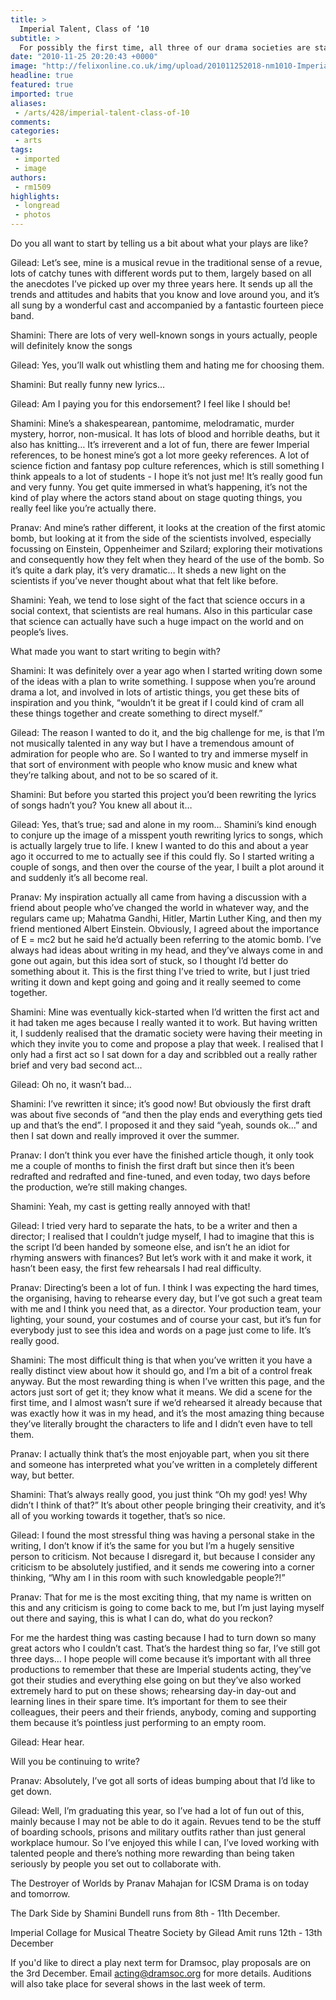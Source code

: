 ```yaml
---
title: >
  Imperial Talent, Class of ‘10
subtitle: >
  For possibly the first time, all three of our drama societies are staging shows written by Imperial students. We meet the playwrights to talk about their productions
date: "2010-11-25 20:20:43 +0000"
image: "http://felixonline.co.uk/img/upload/201011252018-nm1010-Imperial.jpg"
headline: true
featured: true
imported: true
aliases:
 - /arts/428/imperial-talent-class-of-10
comments:
categories:
 - arts
tags:
 - imported
 - image
authors:
 - rm1509
highlights:
 - longread
 - photos
---
```


Do you all want to start by telling us a bit about what your plays are like?

Gilead: Let’s see, mine is a musical revue in the traditional sense of a revue, lots of catchy tunes with different words put to them, largely based on all the anecdotes I’ve picked up over my three years here. It sends up all the trends and attitudes and habits that you know and love around you, and it’s all sung by a wonderful cast and accompanied by a fantastic fourteen piece band.

Shamini: There are lots of very well-known songs in yours actually, people will definitely know the songs

Gilead: Yes, you’ll walk out whistling them and hating me for choosing them.

Shamini: But really funny new lyrics...

Gilead: Am I paying you for this endorsement? I feel like I should be!

Shamini: Mine’s a shakespearean, pantomime, melodramatic, murder mystery, horror, non-musical. It has lots of blood and horrible deaths, but it also has knitting… It’s irreverent and a lot of fun, there are fewer Imperial references, to be honest mine’s got a lot more geeky references. A lot of science fiction and fantasy pop culture references, which is still something I think appeals to a lot of students - I hope it’s not just me! It’s really good fun and very funny. You get quite immersed in what’s happening, it’s not the kind of play where the actors stand about on stage quoting things, you really feel like you’re actually there.

Pranav: And mine’s rather different, it looks at the creation of the first atomic bomb, but looking at it from the side of the scientists involved, especially focussing on Einstein, Oppenheimer and Szilard; exploring their motivations and consequently how they felt when they heard of the use of the bomb. So it’s quite a dark play, it’s very dramatic… It sheds a new light on the scientists if you’ve never thought about what that felt like before.

Shamini: Yeah, we tend to lose sight of the fact that science occurs in a social context, that scientists are real humans. Also in this particular case that science can actually have such a huge impact on the world and on people’s lives.

What made you want to start writing to begin with?

Shamini: It was definitely over a year ago when I started writing down some of the ideas with a plan to write something. I suppose when you’re around drama a lot, and involved in lots of artistic things, you get these bits of inspiration and you think, “wouldn’t it be great if I could kind of cram all these things together and create something to direct myself.”

Gilead: The reason I wanted to do it, and the big challenge for me, is that I’m not musically talented in any way but I have a tremendous amount of admiration for people who are. So I wanted to try and immerse myself in that sort of environment with people who know music and knew what they’re talking about, and not to be so scared of it.

Shamini: But before you started this project you’d been rewriting the lyrics of songs hadn’t you? You knew all about it…

Gilead: Yes, that’s true; sad and alone in my room... Shamini’s kind enough to conjure up the image of a misspent youth rewriting lyrics to songs, which is actually largely true to life. I knew I wanted to do this and about a year ago it occurred to me to actually see if this could fly. So I started writing a couple of songs, and then over the course of the year, I built a plot around it and suddenly it’s all become real.

Pranav: My inspiration actually all came from having a discussion with a friend about people who’ve changed the world in whatever way, and the regulars came up; Mahatma Gandhi, Hitler, Martin Luther King, and then my friend mentioned Albert Einstein. Obviously, I agreed about the importance of E = mc2 but he said he’d actually been referring to the atomic bomb. I’ve always had ideas about writing in my head, and they’ve always come in and gone out again, but this idea sort of stuck, so I thought I’d better do something about it. This is the first thing I’ve tried to write, but I just tried writing it down and kept going and going and it really seemed to come together.

Shamini: Mine was eventually kick-started when I’d written the first act and it had taken me ages because I really wanted it to work. But having written it, I suddenly realised that the dramatic society were having their meeting in which they invite you to come and propose a play that week. I realised that I only had a first act so I sat down for a day and scribbled out a really rather brief and very bad second act…

Gilead: Oh no, it wasn’t bad...

Shamini: I’ve rewritten it since; it’s good now! But obviously the first draft was about five seconds of “and then the play ends and everything gets tied up and that’s the end”. I proposed it and they said “yeah, sounds ok…” and then I sat down and really improved it over the summer.

Pranav: I don’t think you ever have the finished article though, it only took me a couple of months to finish the first draft but since then it’s been redrafted and redrafted and fine-tuned, and even today, two days before the production, we’re still making changes.

Shamini: Yeah, my cast is getting really annoyed with that!

Gilead: I tried very hard to separate the hats, to be a writer and then a director; I realised that I couldn’t judge myself, I had to imagine that this is the script I’d been handed by someone else, and isn’t he an idiot for rhyming answers with finances? But let’s work with it and make it work, it hasn’t been easy, the first few rehearsals I had real difficulty.

Pranav: Directing’s been a lot of fun. I think I was expecting the hard times, the organising, having to rehearse every day, but I’ve got such a great team with me and I think you need that, as a director. Your production team, your lighting, your sound, your costumes and of course your cast, but it’s fun for everybody just to see this idea and words on a page just come to life. It’s really good.

Shamini: The most difficult thing is that when you’ve written it you have a really distinct view about how it should go, and I’m a bit of a control freak anyway. But the most rewarding thing is when I’ve written this page, and the actors just sort of get it; they know what it means. We did a scene for the first time, and I almost wasn’t sure if we’d rehearsed it already because that was exactly how it was in my head, and it’s the most amazing thing because they’ve literally brought the characters to life and I didn’t even have to tell them.

Pranav: I actually think that’s the most enjoyable part, when you sit there and someone has interpreted what you’ve written in a completely different way, but better.

Shamini: That’s always really good, you just think “Oh my god! yes! Why didn’t I think of that?” It’s about other people bringing their creativity, and it’s all of you working towards it together, that’s so nice.

Gilead: I found the most stressful thing was having a personal stake in the writing, I don’t know if it’s the same for you but I’m a hugely sensitive person to criticism. Not because I disregard it, but because I consider any criticism to be absolutely justified, and it sends me cowering into a corner thinking, “Why am I in this room with such knowledgable people?!”

Pranav: That for me is the most exciting thing, that my name is written on this and any criticism is going to come back to me, but I’m just laying myself out there and saying, this is what I can do, what do you reckon?

For me the hardest thing was casting because I had to turn down so many great actors who I couldn’t cast. That’s the hardest thing so far, I’ve still got three days… I hope people will come because it’s important with all three productions to remember that these are Imperial students acting, they’ve got their studies and everything else going on but they’ve also worked extremely hard to put on these shows; rehearsing day-in day-out and learning lines in their spare time. It’s important for them to see their colleagues, their peers and their friends, anybody, coming and supporting them because it’s pointless just performing to an empty room.

Gilead: Hear hear.

Will you be continuing to write?

Pranav: Absolutely, I’ve got all sorts of ideas bumping about that I’d like to get down.

Gilead: Well, I’m graduating this year, so I’ve had a lot of fun out of this, mainly because I may not be able to do it again. Revues tend to be the stuff of boarding schools, prisons and military outfits rather than just general workplace humour. So I’ve enjoyed this while I can, I’ve loved working with talented people and there’s nothing more rewarding than being taken seriously by people you set out to collaborate with.

The Destroyer of Worlds by Pranav Mahajan for ICSM Drama is on today and tomorrow.

The Dark Side by Shamini Bundell runs from 8th - 11th December.

Imperial Collage for Musical Theatre Society by Gilead Amit runs 12th - 13th December

If you'd like to direct a play next term for Dramsoc, play proposals are on the 3rd December. Email acting@dramsoc.org for more details. Auditions will also take place for several shows in the last week of term.
